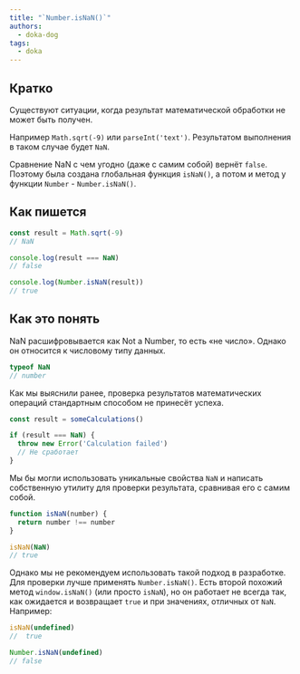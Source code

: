 ```yaml
---
title: "`Number.isNaN()`"
authors:
  - doka-dog
tags:
  - doka
---
```


## Кратко

Существуют ситуации, когда результат математической обработки не может быть получен.

Например `Math.sqrt(-9)` или `parseInt('text')`. Результатом выполнения в таком случае будет `NaN`.

Сравнение NaN с чем угодно (даже с самим собой) вернёт `false`. Поэтому была создана глобальная функция `isNaN()`, а потом и метод у функции `Number` - `Number.isNaN()`.

## Как пишется

```js
const result = Math.sqrt(-9)
// NaN

console.log(result === NaN)
// false

console.log(Number.isNaN(result))
// true
```

## Как это понять

NaN расшифровывается как Not a Number, то есть «не число». Однако он относится к числовому типу данных.

```js
typeof NaN
// number
```

Как мы выяснили ранее, проверка результатов математических операций стандартным способом не принесёт успеха.

```js
const result = someCalculations()

if (result === NaN) {
  throw new Error('Calculation failed')
  // Не сработает
}
```

Мы бы могли использовать уникальные свойства `NaN` и написать собственную утилиту для проверки результата, сравнивая его с самим собой.

```js
function isNaN(number) {
  return number !== number
}

isNaN(NaN)
// true
```

Однако мы не рекомендуем использовать такой подход в разработке. Для проверки лучше применять `Number.isNaN()`. Есть второй похожий метод `window.isNaN()` (или просто `isNaN`), но он работает не всегда так, как ожидается и возвращает `true` и при значениях, отличных от `NaN`. Например:

```js
isNaN(undefined)
//  true

Number.isNaN(undefined)
// false
```
